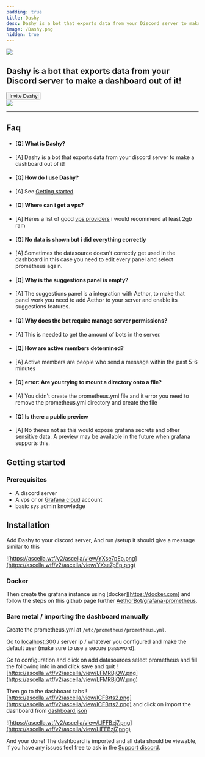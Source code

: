 ```yaml
---
padding: true
title: Dashy
desc: Dashy is a bot that exports data from your Discord server to make a dashboard out of it!
image: /Dashy.png
hidden: true
---
```


<script>
	import { DISCORD, DASHY_INVITE } from '../consts';


</script>
<div class="flex justify-center">
	<img src="/Dashy.png" class="h-48 rounded-xl" />
</div>
<h2 class="text-lg text-center">
	Dashy is a bot that exports data from your Discord server to make a dashboard out of it!
</h2>
<a href={DASHY_INVITE} rel="external" target="_blank" class="no-underline flex justify-center">
<button class="btn btn-primary">
  Invite Dashy
</button>
</a>
<div class="flex justify-center">
	<img src="https://ascella.wtf/v2/ascella/view/kHwbHtmf.png" class="w-[100rem]" />
</div>

---

## Faq

- #### [Q] What is Dashy?
- [A] Dashy is a bot that exports data from your discord server to make a dashboard out of it!

- #### [Q] How do I use Dashy?
- [A] See [Getting started](#getting-started)

- #### [Q] Where can i get a vps?
- [A] Heres a list of good [vps providers](https://gist.github.com/Tricked-dev/6fee7a1394f02405659902c98abdb784) i would recommend at least 2gb ram

- #### [Q] No data is shown but i did everything correctly
- [A] Sometimes the datasource doesn't correctly get used in the dashboard in this case you need to edit every panel and select prometheus again.

- #### [Q] Why is the suggestions panel is empty?
- [A] The suggestions panel is a integration with Aethor, to make that panel work you need to add Aethor to your server and enable its suggestions features.

- #### [Q] Why does the bot require manage server permissions?
- [A] This is needed to get the amount of bots in the server.

- #### [Q] How are active members determined?
- [A] Active members are people who send a message within the past 5-6 minutes

- #### [Q] error: Are you trying to mount a directory onto a file?
- [A] You didn't create the prometheus.yml file and it error you need to remove the prometheus.yml directory and create the file

- #### [Q] Is there a public preview
- [A] No theres not as this would expose grafana secrets and other sensitive data. A preview may be available in the future when grafana supports this.

## Getting started

### Prerequisites

- A discord server
- A vps or or [Grafana cloud](https://grafana.com/products/cloud/) account
- basic sys admin knowledge

## Installation

Add Dashy to your discord server, And run /setup it should give a message similar to this

![https://ascella.wtf/v2/ascella/view/YXse7pEp.png](https://ascella.wtf/v2/ascella/view/YXse7pEp.png)

### Docker

Then create the grafana instance using [docker][https://docker.com] and follow the steps on this github page further [AethorBot/grafana-prometheus](https://github.com/AethorBot/grafana-prometheus).

### Bare metal / importing the dashboard manually

Create the prometheus.yml at `/etc/prometheus/prometheus.yml`.

Go to [localhost:300](https://localhost:300) / server ip / whatever you configured and make the default user (make sure to use a secure password).

Go to configuration and click on add datasources select prometheus and fill the following info in and click save and quit
![https://ascella.wtf/v2/ascella/view/LFMRBjQW.png](https://ascella.wtf/v2/ascella/view/LFMRBjQW.png)

Then go to the dashboard tabs ![https://ascella.wtf/v2/ascella/view/ICFBrts2.png](https://ascella.wtf/v2/ascella/view/ICFBrts2.png) and click on import the dashboard from [dashboard.json](https://github.com/AethorBot/grafana-prometheus/blob/master/dashboard.json)

![https://ascella.wtf/v2/ascella/view/LlFFBzj7.png](https://ascella.wtf/v2/ascella/view/LlFFBzj7.png)

And your done! The dashboard is imported and all data should be viewable, if you have any issues feel free to ask in the [Support discord]({DISCORD}).
